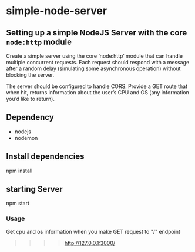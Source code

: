# simple-node-server
## Setting up a simple NodeJS Server with the core `node:http` module

Create a simple server using the core ‘node:http’ module that can handle multiple concurrent requests. Each request should respond with a message after a random delay (simulating some asynchronous operation) without blocking the server.
 

 The server should be configured to handle CORS.
 Provide a GET route that when hit, returns information about the user’s CPU and OS (any information you’d like to return).

## Dependency
- nodejs
- nodemon


## Install dependencies
npm install <dependency>

## starting Server
npm start

### Usage 
Get cpu and os information when you make GET request to "/" endpoint
>>>> http://127.0.0.1:3000/
